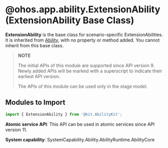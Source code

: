 # @ohos.app.ability.ExtensionAbility (ExtensionAbility Base Class)

**ExtensionAbility** is the base class for scenario-specific ExtensionAbilities. It is inherited from [Ability](js-apis-app-ability-ability.md), with no property or method added. You cannot inherit from this base class.

> **NOTE**
> 
> The initial APIs of this module are supported since API version 9. Newly added APIs will be marked with a superscript to indicate their earliest API version.
>
> The APIs of this module can be used only in the stage model.

## Modules to Import

```ts
import { ExtensionAbility } from '@kit.AbilityKit';
```

**Atomic service API**: This API can be used in atomic services since API version 11.

**System capability**: SystemCapability.Ability.AbilityRuntime.AbilityCore
